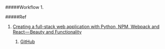 #####Workflow
1. 


#####Ref
1. [Creating a full-stack web application with Python, NPM, Webpack and React — Beauty and Functionality](https://codeburst.io/creating-a-full-stack-web-application-with-python-npm-webpack-and-react-beauty-and-495bfdf11841)
   
     1. [GitHub](https://github.com/angineering/FullStackTemplate/tree/master/fullstack_template/static)
